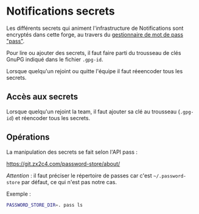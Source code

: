 # Notifications secrets

Les différents secrets qui animent l'infrastructure de Notifications
sont encryptés dans cette forge, au travers du [gestionnaire de mot de
pass "pass"](https://www.passwordstore.org/).

Pour lire ou ajouter des secrets, il faut faire parti du trousseau de
clés GnuPG indiqué dans le fichier `.gpg-id`.

Lorsque quelqu'un rejoint ou quitte l'équipe il faut réeencoder tous les
secrets.

## Accès aux secrets

Lorsque quelqu'un rejoint la team, il faut ajouter sa clé au trousseau
(`.gpg-id`) et réencoder tous les secrets.

## Opérations

La manipulation des secrets se fait selon l'API pass :

https://git.zx2c4.com/password-store/about/

*Attention* : il faut préciser le répertoire de passes car c'est
`~/.password-store` par défaut, ce qui n'est pas notre cas.

Exemple :

```sh
PASSWORD_STORE_DIR=. pass ls
```

